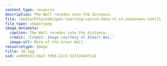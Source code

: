 ```yaml
---
content_type: resource
description: The Wall recedes into the distance.
file: /media/https%3A/open-learning-course-data-rc.s3.amazonaws.com/11-307-beijing-urban-design-studio-summer-2006/ae00dc61d4a77d9d22c251f434e8f114_20.jpg
file_type: image/jpeg
image_metadata:
  caption: The Wall recedes into the distance.
  credit: 'Credit: Image courtesy of Albert Wei.'
  image-alt: More of the Great Wall.
resourcetype: Image
title: 20.jpg
uid: ae00dc61-d4a7-7d9d-22c2-51f434e8f114
---
```


